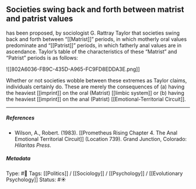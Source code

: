 ## Societies swing back and forth between matrist and patrist values  # 

has been proposed, by sociologist G. Rattray Taylor that societies swing back and forth between “[[Matrist]]” periods, in which motherly oral values predominate and “[[Patrist]]” periods, in which fatherly anal values are in ascendance. Taylor’s table of the characteristics of these “Matrist” and “Patrist” periods is as follows:

![[802A6036-FB9C-435D-A965-FC9FD8EDDA3E.png]]

Whether or not societies wobble between these extremes as Taylor claims, individuals certainly do. These are merely the consequences of (a) having the heaviest [[imprint]] on the oral (Matrist) [[limbic system]] or (b) having the heaviest [[imprint]] on the anal (Patrist) [[Emotional-Territorial Circuit]].

___

##### References

- Wilson, A., Robert. (1983). [[Prometheus Rising Chapter 4. The Anal Emotional Territorial Circuit]] (Location 739). Grand Junction, Colorado: _Hilaritas Press_.

##### Metadata

Type: #🔴 
Tags: [[Politics]] / [[Sociology]] / [[Psychology]] / [[Evolutionary Psychology]] 
Status: #☀️ 
